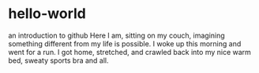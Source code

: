 # hello-world
an introduction to github
Here I am, sitting on my couch, imagining something different from my life is possible. I woke up this morning and went for a run. I got home, stretched, and crawled back into my nice warm bed, sweaty sports bra and all.
